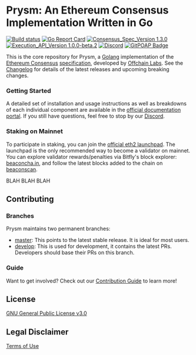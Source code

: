 # Prysm: An Ethereum Consensus Implementation Written in Go

[![Build status](https://badge.buildkite.com/b555891daf3614bae4284dcf365b2340cefc0089839526f096.svg?branch=master)](https://buildkite.com/prysmatic-labs/prysm)
[![Go Report Card](https://goreportcard.com/badge/github.com/prysmaticlabs/prysm)](https://goreportcard.com/report/github.com/prysmaticlabs/prysm)
[![Consensus_Spec_Version 1.3.0](https://img.shields.io/badge/Consensus%20Spec%20Version-v1.3.0-blue.svg)](https://github.com/ethereum/consensus-specs/tree/v1.3.0)
[![Execution_API_Version 1.0.0-beta.2](https://img.shields.io/badge/Execution%20API%20Version-v1.0.0.beta.2-blue.svg)](https://github.com/ethereum/execution-apis/tree/v1.0.0-beta.2/src/engine)
[![Discord](https://user-images.githubusercontent.com/7288322/34471967-1df7808a-efbb-11e7-9088-ed0b04151291.png)](https://discord.gg/prysmaticlabs)
[![GitPOAP Badge](https://public-api.gitpoap.io/v1/repo/prysmaticlabs/prysm/badge)](https://www.gitpoap.io/gh/prysmaticlabs/prysm)

This is the core repository for Prysm, a [Golang](https://golang.org/) implementation of the [Ethereum Consensus](https://ethereum.org/en/developers/docs/consensus-mechanisms/#proof-of-stake) [specification](https://github.com/ethereum/consensus-specs), developed by [Offchain Labs](https://www.offchainlabs.com). See the [Changelog](https://github.com/prysmaticlabs/prysm/releases) for details of the latest releases and upcoming breaking changes.

### Getting Started

A detailed set of installation and usage instructions as well as breakdowns of each individual component are available in the [official documentation portal](https://docs.prylabs.network). If you still have questions, feel free to stop by our [Discord](https://discord.gg/prysmaticlabs).

### Staking on Mainnet

To participate in staking, you can join the [official eth2 launchpad](https://launchpad.ethereum.org). The launchpad is the only recommended way to become a validator on mainnet. You can explore validator rewards/penalties via Bitfly's block explorer: [beaconcha.in](https://beaconcha.in), and follow the latest blocks added to the chain on [beaconscan](https://beaconscan.com).

BLAH BLAH BLAH

## Contributing
### Branches
Prysm maintains two permanent branches:

* [master](https://github.com/prysmaticlabs/prysm/tree/master): This points to the latest stable release. It is ideal for most users.
* [develop](https://github.com/prysmaticlabs/prysm/tree/develop): This is used for development, it contains the latest PRs. Developers should base their PRs on this branch.

### Guide
Want to get involved? Check out our [Contribution Guide](https://docs.prylabs.network/docs/contribute/contribution-guidelines/) to learn more!

## License

[GNU General Public License v3.0](https://www.gnu.org/licenses/gpl-3.0.en.html)

## Legal Disclaimer

[Terms of Use](/TERMS_OF_SERVICE.md)
